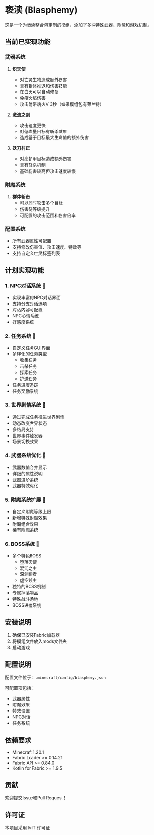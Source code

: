 # 亵渎 (Blasphemy)

这是一个为亵渎整合包定制的模组，添加了多种特殊武器、附魔和游戏机制。

## 当前已实现功能

### 武器系统
1. **炽天使**
   - 对亡灵生物造成额外伤害
   - 具有群体推退和伤害技能
   - 在白天可以自动修复
   - 免疫火焰伤害
   - 攻击附带魂火V 3秒（如果模组包有莱兰特）

2. **激流之剑**
   - 攻击速度更快
   - 对低血量目标有斩杀效果
   - 造成基于目标最大生命值的额外伤害

3. **妖刀村正**
   - 对高护甲目标造成额外伤害
   - 具有斩杀机制
   - 基础伤害较高但攻击速度较慢

### 附魔系统
1. **群体斩击**
   - 可以同时攻击多个目标
   - 伤害随等级提升
   - 可配置的攻击范围和伤害倍率

### 配置系统
- 所有武器属性可配置
- 支持修改伤害值、攻击速度、特效等
- 支持自定义亡灵标签列表

## 计划实现功能

### 1. NPC对话系统 🚧
- 实现丰富的NPC对话界面
- 支持分支对话选项
- 对话内容可配置
- NPC心情系统
- 好感度系统

### 2. 任务系统 🚧
- 自定义任务GUI界面
- 多样化的任务类型
  - 收集任务
  - 击杀任务
  - 探索任务
  - 护送任务
- 任务进度追踪
- 任务奖励系统

### 3. 世界剧情系统 🚧
- 通过完成任务推进世界剧情
- 动态改变世界状态
- 多结局支持
- 世界事件触发器
- 场景切换效果

### 4. 武器系统优化 🚧
- 武器数值合并显示
- 详细的属性说明
- 武器进阶系统
- 武器特效优化

### 5. 附魔系统扩展 🚧
- 自定义附魔等级上限
- 新增特殊附魔效果
- 附魔组合效果
- 稀有附魔系统

### 6. BOSS系统 🚧
- 多个特色BOSS
  - 堕落天使
  - 混沌之主
  - 深渊使者
  - 虚空领主
- 独特的BOSS机制
- 专属掉落物品
- 特殊战斗场地
- BOSS进度系统

## 安装说明

1. 确保已安装Fabric加载器
2. 将模组文件放入mods文件夹
3. 启动游戏

## 配置说明

配置文件位于：`.minecraft/config/blasphemy.json`

可配置项包括：
- 武器属性
- 附魔效果
- 特效设置
- NPC对话
- 任务系统

## 依赖要求

- Minecraft 1.20.1
- Fabric Loader >= 0.14.21
- Fabric API >= 0.84.0
- Kotlin for Fabric >= 1.9.5

## 贡献

欢迎提交Issue和Pull Request！

## 许可证

本项目采用 MIT 许可证

